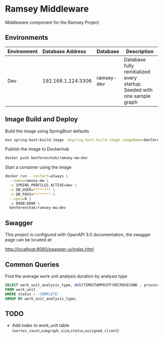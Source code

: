 # Ramsey Middleware
Middleware component for the Ramsey Project

## Environments
| Environment | Database Address   | Database   | Description                                                              |
|-------------|:-------------------|------------|--------------------------------------------------------------------------|
| Dev         | 192.168.1.224:3306 | ramsey-dev | Database fully reinitialized every startup. Seeded with one sample graph | 

## Image Build and Deploy

Build the image using SpringBoot defaults
```bash
mvn spring-boot:build-image -Dspring-boot.build-image.imageName=benferenchak/ramsey-mw:dev
````

Publish the image to Dockerhub
```bash
docker push benferenchak/ramsey-mw:dev
```

Start a container using the image
```bash
docker run --restart=always \
  --name=ramsey-mw \
  -e SPRING_PROFILES_ACTIVE=dev \
  -e DB_USER=******** \
  -e DB_PASS=******** \
  --cpus=8 \
  -p 8080:8080 \
  benferenchak/ramsey-mw:dev
```

## Swagger
This project is configured with OpenAPI 3.0 documentation, the swagger page can be located at:

[http://localhost:8080/swagger-ui/index.html](http://localhost:8080/swagger-ui/index.html)

## Common Queries

Find the average work unit analysis duration by analysis type 
```sql
SELECT work_unit_analysis_type, AVG(TIMESTAMPDIFF(MICROSECOND , processing_started_date, completed_date)) / 1000000 AS seconds
FROM work_unit
WHERE status = 'COMPLETE'
GROUP BY work_unit_analysis_type;
```

## TODO
* Add index to work_unit table (`vertex_count`,`subgraph_size`,`status`,`assigned_client`)